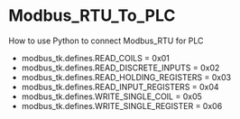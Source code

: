 # Modbus_RTU_To_PLC
How to use Python to connect Modbus_RTU for PLC
* modbus_tk.defines.READ_COILS = 0x01
* modbus_tk.defines.READ_DISCRETE_INPUTS = 0x02
* modbus_tk.defines.READ_HOLDING_REGISTERS = 0x03
* modbus_tk.defines.READ_INPUT_REGISTERS = 0x04
* modbus_tk.defines.WRITE_SINGLE_COIL = 0x05
* modbus_tk.defines.WRITE_SINGLE_REGISTER = 0x06
